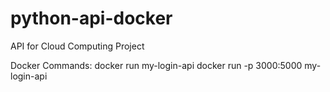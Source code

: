 # python-api-docker
API for Cloud Computing Project

Docker Commands:
docker run my-login-api
docker run -p 3000:5000 my-login-api
